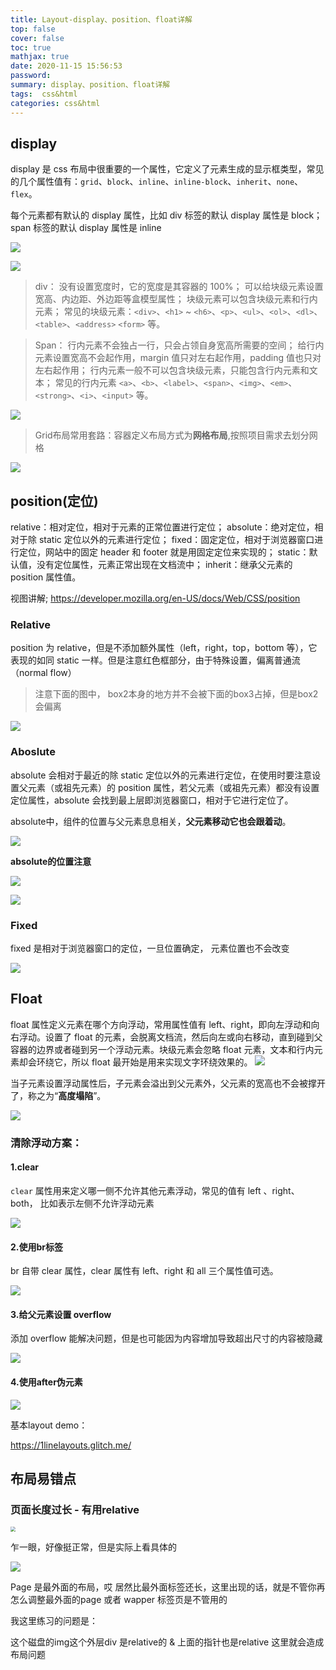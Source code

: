 ```yaml
---
title: Layout-display、position、float详解
top: false
cover: false
toc: true
mathjax: true
date: 2020-11-15 15:56:53
password:
summary: display、position、float详解
tags:  css&html
categories: css&html
---
```


## display

display 是 css 布局中很重要的一个属性，它定义了元素生成的显示框类型，常见的几个属性值有：`grid`、`block`、`inline`、`inline-block`、`inherit`、`none`、`flex`。

每个元素都有默认的 display 属性，比如 div 标签的默认 display 属性是 block；span 标签的默认 display 属性是 inline

![](Layout-display、position、float详解/1605427234056.png)

![](Layout-display、position、float详解/1605427256394.png)

> div：
>  没有设置宽度时，它的宽度是其容器的 100%；
>  可以给块级元素设置宽高、内边距、外边距等盒模型属性；
>  块级元素可以包含块级元素和行内元素；
>  常见的块级元素：`<div>`、`<h1>` ~ `<h6>`、`<p>`、`<ul>`、`<ol>`、`<dl>`、`<table>`、`<address>` `<form>` 等。

> Span：
>  行内元素不会独占一行，只会占领自身宽高所需要的空间；
>  给行内元素设置宽高不会起作用，margin 值只对左右起作用，padding 值也只对左右起作用；
>  行内元素一般不可以包含块级元素，只能包含行内元素和文本；
>  常见的行内元素 `<a>`、`<b>`、`<label>`、`<span>`、`<img>`、`<em>`、`<strong>`、`<i>`、`<input>` 等。

![](Layout-display、position、float详解/1605427342046.png)

> Grid布局常用套路：容器定义布局方式为**网格布局**,按照项目需求去划分网格

![](Layout-display、position、float详解/1605545544893.png)



## position(定位)

 relative：相对定位，相对于元素的正常位置进行定位；
		absolute：绝对定位，相对于除 static 定位以外的元素进行定位；
		fixed：固定定位，相对于浏览器窗口进行定位，网站中的固定 		header 和 footer 就是用固定定位来实现的；
		static：默认值，没有定位属性，元素正常出现在文档流中；
		inherit：继承父元素的 position 属性值。 

视图讲解; https://developer.mozilla.org/en-US/docs/Web/CSS/position

### Relative

 position 为 relative，但是不添加额外属性（left，right，top，bottom 等），它表现的如同 static 一样。但是注意红色框部分，由于特殊设置，偏离普通流（normal flow）

> 注意下面的图中， box2本身的地方并不会被下面的box3占掉，但是box2会偏离

![](Layout-display、position、float详解/1605427536435.png)

### Aboslute

absolute 会相对于最近的除 static 定位以外的元素进行定位，在使用时要注意设置父元素（或祖先元素）的 position 属性，若父元素（或祖先元素）都没有设置定位属性，absolute 会找到最上层即浏览器窗口，相对于它进行定位了。

absolute中，组件的位置与父元素息息相关，**父元素移动它也会跟着动**。

![](Layout-display、position、float详解/1605427666542.png)



**absolute的位置注意**

![](Layout-display、position、float详解/1607008433761.png)

![](Layout-display、position、float详解/1607008454537.png)

### Fixed

fixed 是相对于浏览器窗口的定位，一旦位置确定， 元素位置也不会改变

![](Layout-display、position、float详解/1605427716715.png)

## Float

float 属性定义元素在哪个方向浮动，常用属性值有 left、right，即向左浮动和向右浮动。设置了 float 的元素，会脱离文档流，然后向左或向右移动，直到碰到父容器的边界或者碰到另一个浮动元素。块级元素会忽略 float 元素，文本和行内元素却会环绕它，所以 float 最开始是用来实现文字环绕效果的。
 ![](Layout-display、position、float详解/1605427819727.png)

当子元素设置浮动属性后，子元素会溢出到父元素外，父元素的宽高也不会被撑开了，称之为“**高度塌陷**”。

![](Layout-display、position、float详解/1605427936251.png)

### 清除浮动方案：

#### 1.clear

`clear` 属性用来定义哪一侧不允许其他元素浮动，常见的值有 left 、right、both， 比如表示左侧不允许浮动元素

![](Layout-display、position、float详解/1605429217135.png)

#### 2.使用br标签

br 自带 clear 属性，clear 属性有 left、right 和 all 三个属性值可选。

![](Layout-display、position、float详解/1605429316799.png)

#### 3.给父元素设置 overflow

添加 overflow 能解决问题，但是也可能因为内容增加导致超出尺寸的内容被隐藏

![](Layout-display、position、float详解/1605429394038.png)

#### 4.使用after伪元素

![](Layout-display、position、float详解/1605429444021.png)



基本layout demo：

https://1linelayouts.glitch.me/

## 布局易错点

### 页面长度过长 - 有用relative

<img src="Layout-display、position、float详解/image-20210127141058666.png" style="zoom:50%;" />

乍一眼，好像挺正常，但是实际上看具体的

![](Layout-display、position、float详解/image-20210127141159384.png)

Page 是最外面的布局，哎 居然比最外面标签还长，这里出现的话，就是不管你再怎么调整最外面的page 或者 wapper 标签页是不管用的

我这里练习的问题是： 

这个磁盘的img这个外层div 是relative的  & 上面的指针也是relative 这里就会造成布局问题